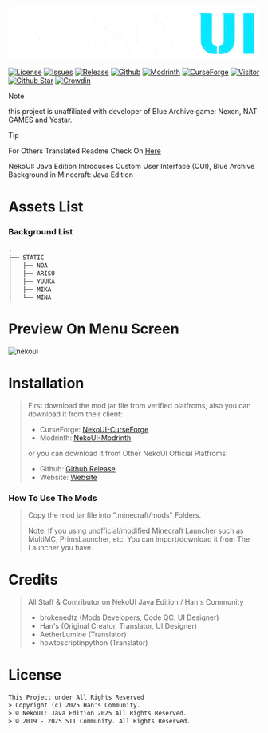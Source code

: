 ![NekoUI](https://github.com/sitcommunity/nekoui-download/blob/main/assets/nekoui.png)

[![License](https://img.shields.io/badge/License-ARR-green)](https://github.strivo.xyz/nekoui-download/blob/main/LICENSE)
[![Issues](https://img.shields.io/github/issues/SITCommunity/nekoui-download)](https://github.strivo.xyz/nekoui-download/issues)
[![Release](https://img.shields.io/github/v/release/SITCommunity/nekoui-download)](https://github.strivo.xyz/nekoui-download/releases)
[![Github](https://img.shields.io/github/downloads/SITCommunity/nekoui-download/total)](https://github.strivo.xyz/nekoui-download/releases)
[![Modrinth](https://img.shields.io/modrinth/dt/EZpbRipP)](https://modrinth.com/mod/nekoui)
[![CurseForge](https://img.shields.io/curseforge/dt/999428)](https://www.curseforge.com/minecraft/mc-mods/neko-ui)
[![Visitor](https://api.visitorbadge.io/api/visitors?path=https%3A%2F%2Fgithub.com%2FSITCommunity%2Fnekoui-download&countColor=%2337d67a&style=flat)](https://github.strivo.xyz/nekoui-download)
[![Github Star](https://img.shields.io/github/stars/SITCommunity/nekoui-download)](https://github.strivo.xyz/nekoui-download)
[![Crowdin](https://badges.crowdin.net/nekoui/localized.svg)](https://crowdin.com/project/nekoui)

> [!NOTE]
> this project is unaffiliated with developer of Blue Archive game: Nexon, NAT GAMES and Yostar.

> [!TIP]
> For Others Translated Readme Check On [Here](https://github.strivo.xyz/nekoui-download/tree/main/assets/readme)

NekoUI: Java Edition Introduces Custom User Interface (CUI), Blue Archive Background in Minecraft: Java Edition

# Assets List
### Background List
```
.
├── STATIC
│   ├── NOA
│   ├── ARISU
│   ├── YUUKA
│   ├── MIKA
│   └── MINA
```

# Preview On Menu Screen

<img width="500px" height="auto" src="https://github.com/user-attachments/assets/67d0efac-3194-488c-9273-9e47d14f9d55" alt="nekoui">

# Installation
> First download the mod jar file from verified platfroms, also you can download it from their client:
> - CurseForge: [NekoUI-CurseForge]
> - Modrinth: [NekoUI-Modrinth]
>
> or you can download it from Other NekoUI Official Platfroms:
> - Github: [Github Release]
> - Website: [Website]

### How To Use The Mods
> Copy the mod jar file into ".minecraft/mods" Folders.
>
> Note: If you using unofficial/modified Minecraft Launcher such as MultiMC, PrimsLauncher, etc. You can import/download it from The Launcher you have.

# Credits

> All Staff & Contributor on NekoUI Java Edition / Han's Community
> - brokenedtz (Mods Developers, Code QC, UI Designer)
> - Han's (Original Creator, Translator, UI Designer)
> - AetherLumine (Translator)
> - howtoscriptinpython (Translator)

# License

```
This Project under All Rights Reserved
> Copyright (c) 2025 Han's Community.
> © NekoUI: Java Edition 2025 All Rights Reserved.
> © 2019 - 2025 SIT Community. All Rights Reserved.
```

[NekoUI-CurseForge]: https://www.curseforge.com/minecraft/mc-mods/neko-ui
[NekoUI-Modrinth]: https://modrinth.com/mod/nekoui
[Github Release]: https://github.strivo.xyz/nekoui-download/releases
[Website]: https://strivo.xyz/project/nekoui/download
